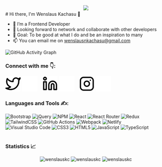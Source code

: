 <div id="header" align="center">
  <img src="https://media.giphy.com/media/M9gbBd9nbDrOTu1Mqx/giphy.gif" width="100"/>
</div>
# Hi there, I'm Wenslaus Kachasu 👋

- 🌱 I’m a Frontend Developer
- 👯 Looking forward to network and collaborate with other developers
- 🥅 Goal: To be good at what I do and be an inspiration to many
- 📫 You can email me on wenslausnkachasu@gmail.com

![GitHub Activity Graph](https://github-readme-activity-graph.cyclic.app/graph?username=wenslauskc&theme=github-compact&hide_border=true)

### Connect with me 👇:

[![website](./img/twitter-light.svg)](https://twitter.com/wenslauskachasu#gh-light-mode-only)
[![website](./img/twitter-dark.svg)](https://twitter.com/wenslauskachasu#gh-dark-mode-only)
&nbsp;&nbsp;
[![website](./img/linkedin-light.svg)](https://linkedin.com/in/wenslaus-kachasu-094a3b1a0#gh-light-mode-only)
[![website](./img/linkedin-dark.svg)](https://linkedin.com/in/wenslaus-kachasu-094a3b1a0#gh-dark-mode-only)
&nbsp;&nbsp;
[![website](./img/instagram-light.svg)](https://instagram.com/wenslausnkachasu#gh-light-mode-only)
[![website](./img/instagram-dark.svg)](https://instagram.com/wenslausnkachasu#gh-dark-mode-only)

### Languages and Tools ✍️:

![Bootstrap](https://img.shields.io/badge/bootstrap-%23563D7C.svg?style=for-the-badge&logo=bootstrap&logoColor=white)
![jQuery](https://img.shields.io/badge/jquery-%230769AD.svg?style=for-the-badge&logo=jquery&logoColor=white)
![NPM](https://img.shields.io/badge/NPM-%23CB3837.svg?style=for-the-badge&logo=npm&logoColor=white)
![React](https://img.shields.io/badge/react-%2320232a.svg?style=for-the-badge&logo=react&logoColor=%2361DAFB)
![React Router](https://img.shields.io/badge/React_Router-CA4245?style=for-the-badge&logo=react-router&logoColor=white)
![Redux](https://img.shields.io/badge/redux-%23593d88.svg?style=for-the-badge&logo=redux&logoColor=white)
![TailwindCSS](https://img.shields.io/badge/tailwindcss-%2338B2AC.svg?style=for-the-badge&logo=tailwind-css&logoColor=white)
![GitHub Actions](https://img.shields.io/badge/github%20actions-%232671E5.svg?style=for-the-badge&logo=githubactions&logoColor=white)
![Webpack](https://img.shields.io/badge/webpack-%238DD6F9.svg?style=for-the-badge&logo=webpack&logoColor=black)
![Netlify](https://img.shields.io/badge/netlify-%23000000.svg?style=for-the-badge&logo=netlify&logoColor=#00C7B7)
![Visual Studio Code](https://img.shields.io/badge/Visual%20Studio%20Code-0078d7.svg?style=for-the-badge&logo=visual-studio-code&logoColor=white)
![CSS3](https://img.shields.io/badge/css3-%231572B6.svg?style=for-the-badge&logo=css3&logoColor=white)
![HTML5](https://img.shields.io/badge/html5-%23E34F26.svg?style=for-the-badge&logo=html5&logoColor=white)
![JavaScript](https://img.shields.io/badge/javascript-%23323330.svg?style=for-the-badge&logo=javascript&logoColor=%23F7DF1E)
![TypeScript](https://img.shields.io/badge/typescript-%23007ACC.svg?style=for-the-badge&logo=typescript&logoColor=white)
<br />
<br />

### Statistics 📈 
<p align="center"> <img width="40%" src="https://github-readme-stats.vercel.app/api/top-langs?username=wenslauskc&show_icons=true&theme=react-dark&title_color=ff8000&text_color=ffffff&bg_color=6a6a6a&locale=en&layout=compact&hide_border=true" alt="wenslauskc" />  <img width="48%" src="https://github-readme-stats.vercel.app/api?username=wenslauskc&show_icons=true&theme=react-dark&title_color=ff8000&text_color=ffffff&bg_color=6a6a6a&locale=en&hide_border=true" alt="wenslauskc" /> <img width="48%" src="https://github-readme-streak-stats.herokuapp.com/?user=wenslauskc&theme=highcontrast&hide_border=true" alt="wenslauskc" /> </p>

[twitter]: https://twitter.com/wenslauskachasu
[instagram]: https://instagram.com/wenslausnkachasu
[linkedin]: https://linkedin.com/in/wenslaus-kachasu-094a3b1a0
